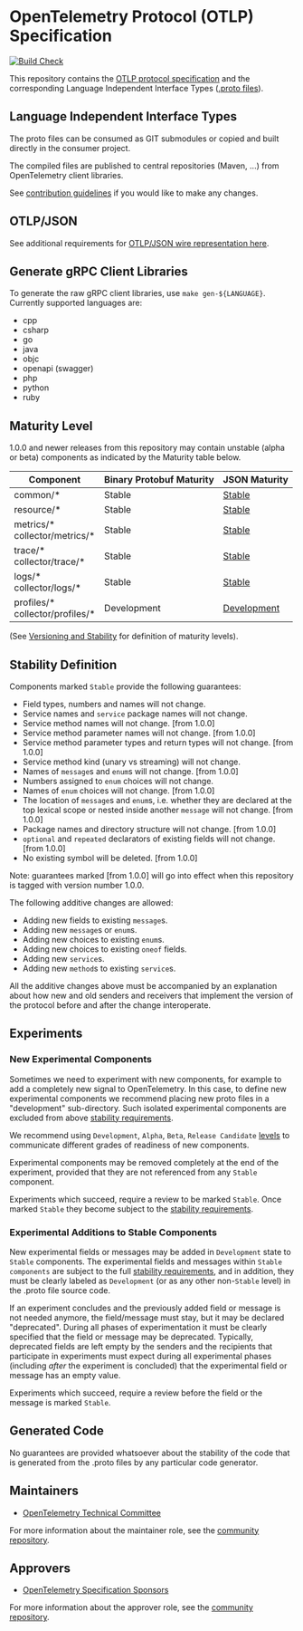# OpenTelemetry Protocol (OTLP) Specification

[![Build Check](https://github.com/open-telemetry/opentelemetry-proto/workflows/Build%20Check/badge.svg?branch=main)](https://github.com/open-telemetry/opentelemetry-proto/actions?query=workflow%3A%22Build+Check%22+branch%3Amain)

This repository contains the [OTLP protocol specification](docs/specs/specification.md)
and the corresponding Language Independent Interface Types ([.proto files](opentelemetry/proto)).

## Language Independent Interface Types

The proto files can be consumed as GIT submodules or copied and built directly in the consumer project.

The compiled files are published to central repositories (Maven, ...) from OpenTelemetry client libraries.

See [contribution guidelines](CONTRIBUTING.md) if you would like to make any changes.

## OTLP/JSON

See additional requirements for [OTLP/JSON wire representation here](https://github.com/open-telemetry/opentelemetry-specification/blob/main/specification/protocol/otlp.md#json-protobuf-encoding).

## Generate gRPC Client Libraries

To generate the raw gRPC client libraries, use `make gen-${LANGUAGE}`. Currently supported languages are:

* cpp
* csharp
* go
* java
* objc
* openapi (swagger)
* php
* python
* ruby

## Maturity Level

1.0.0 and newer releases from this repository may contain unstable (alpha or beta)
components as indicated by the Maturity table below.

| Component | Binary Protobuf Maturity | JSON Maturity |
| --------- |--------------- | ------------- |
| common/* | Stable | [Stable](docs/specs/specification.md#json-protobuf-encoding) |
| resource/* | Stable | [Stable](docs/specs/specification.md#json-protobuf-encoding) |
| metrics/\*<br>collector/metrics/* | Stable | [Stable](docs/specs/specification.md#json-protobuf-encoding) |
| trace/\*<br>collector/trace/* | Stable | [Stable](docs/specs/specification.md#json-protobuf-encoding) |
| logs/\*<br>collector/logs/* | Stable | [Stable](docs/specs/specification.md#json-protobuf-encoding) |
| profiles/\*<br>collector/profiles/* | Development | [Development](docs/specs/specification.md#json-protobuf-encoding) |

(See [Versioning and Stability](https://github.com/open-telemetry/opentelemetry-specification/blob/a08d1f92f62acd4aafe4dfaa04ae7bf28600d49e/specification/versioning-and-stability.md)
for definition of maturity levels).

## Stability Definition

Components marked `Stable` provide the following guarantees:

- Field types, numbers and names will not change.
- Service names and `service` package names will not change.
- Service method names will not change. [from 1.0.0]
- Service method parameter names will not change. [from 1.0.0]
- Service method parameter types and return types will not change. [from 1.0.0]
- Service method kind (unary vs streaming) will not change.
- Names of `message`s and `enum`s will not change. [from 1.0.0]
- Numbers assigned to `enum` choices will not change.
- Names of `enum` choices will not change. [from 1.0.0]
- The location of `message`s and `enum`s, i.e. whether they are declared at the top lexical
  scope or nested inside another `message` will not change. [from 1.0.0]
- Package names and directory structure will not change. [from 1.0.0]
- `optional` and `repeated` declarators of existing fields will not change. [from 1.0.0]
- No existing symbol will be deleted.  [from 1.0.0]

Note: guarantees marked [from 1.0.0] will go into effect when this repository is tagged
with version number 1.0.0.

The following additive changes are allowed:

- Adding new fields to existing `message`s.
- Adding new `message`s or `enum`s.
- Adding new choices to existing `enum`s.
- Adding new choices to existing `oneof` fields.
- Adding new `service`s.
- Adding new `method`s to existing `service`s.

All the additive changes above must be accompanied by an explanation about how
new and old senders and receivers that implement the version of the protocol
before and after the change interoperate.

## Experiments

### New Experimental Components  

Sometimes we need to experiment with new components, for example to add a
completely new signal to OpenTelemetry. In this case, to define new experimental
components we recommend placing new proto files in a "development" sub-directory.
Such isolated experimental components are excluded from
above [stability requirements](#stability-definition).

We recommend using
`Development`, `Alpha`, `Beta`, `Release Candidate`
[levels](https://github.com/open-telemetry/opentelemetry-specification/blob/main/oteps/0232-maturity-of-otel.md#maturity-levels)
to communicate different grades of readiness of new components.

Experimental components may be removed completely at the end of the experiment,
provided that they are not referenced from any `Stable` component.

Experiments which succeed, require a review to be marked `Stable`. Once marked
`Stable` they become subject to the [stability requirements](#stability-definition).

### Experimental Additions to Stable Components

New experimental fields or messages may be added in `Development` state to `Stable`
components. The experimental fields and messages within `Stable components` are subject
to the full [stability requirements](#stability-definition), and in addition, they must be
clearly labeled as `Development` (or as any other non-`Stable` level) in the .proto file
source code.

If an experiment concludes and the previously added field or message is not needed
anymore, the field/message must stay, but it may be declared "deprecated". During all
phases of experimentation it must be clearly specified that the field or message may be
deprecated. Typically, deprecated fields are left empty by the senders and the recipients
that participate in experiments must expect during all experimental phases (including
_after_ the experiment is concluded) that the experimental field or message has an
empty value.

Experiments which succeed, require a review before the field or the message is marked
`Stable`.

## Generated Code

No guarantees are provided whatsoever about the stability of the code that
is generated from the .proto files by any particular code generator.

## Maintainers

- [OpenTelemetry Technical Committee](https://github.com/open-telemetry/community/blob/main/community-members.md#technical-committee)

For more information about the maintainer role, see the [community repository](https://github.com/open-telemetry/community/blob/main/guides/contributor/membership.md#maintainer).

## Approvers

- [OpenTelemetry Specification Sponsors](https://github.com/open-telemetry/community/blob/main/community-members.md#specifications-and-proto)

For more information about the approver role, see the [community repository](https://github.com/open-telemetry/community/blob/main/guides/contributor/membership.md#approver).
